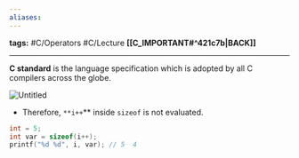 ```yaml
---
aliases:
---
```

**tags:** #C/Operators #C/Lecture
**[[C_IMPORTANT#^421c7b|BACK]]**

---
**C standard** is the language specification which is adopted by all C compilers across the globe.

![Untitled](Untitled%201.png)
    
- Therefore, `**i++`** inside `sizeof` is not evaluated.
```C
int = 5;
int var = sizeof(i++);
printf("%d %d", i, var); // 5  4
```